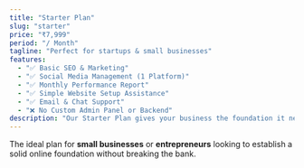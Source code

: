 ```yaml
---
title: "Starter Plan"
slug: "starter"
price: "₹7,999"
period: "/ Month"
tagline: "Perfect for startups & small businesses"
features:
  - "✅ Basic SEO & Marketing"
  - "✅ Social Media Management (1 Platform)"
  - "✅ Monthly Performance Report"
  - "✅ Simple Website Setup Assistance"
  - "✅ Email & Chat Support"
  - "❌ No Custom Admin Panel or Backend"
description: "Our Starter Plan gives your business the foundation it needs — essential marketing and web support to get you started right."
---
```

The ideal plan for **small businesses** or **entrepreneurs** looking to establish a solid online foundation without breaking the bank.
